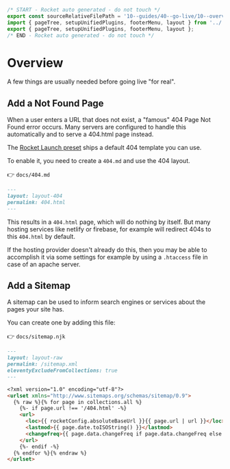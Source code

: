 ```js server
/* START - Rocket auto generated - do not touch */
export const sourceRelativeFilePath = '10--guides/40--go-live/10--overview.rocket.md';
import { pageTree, setupUnifiedPlugins, footerMenu, layout } from '../../recursive.data.js';
export { pageTree, setupUnifiedPlugins, footerMenu, layout };
/* END - Rocket auto generated - do not touch */
```

# Overview

A few things are usually needed before going live "for real".

## Add a Not Found Page

When a user enters a URL that does not exist, a "famous" 404 Page Not Found error occurs.
Many servers are configured to handle this automatically and to serve a 404.html page instead.

The [Rocket Launch preset](../../docs/presets/launch.md) ships a default 404 template you can use.

To enable it, you need to create a `404.md` and use the 404 layout.

👉 `docs/404.md`

```markdown copy
---
layout: layout-404
permalink: 404.html
---
```

This results in a `404.html` page, which will do nothing by itself. But many hosting services like netlify or firebase, for example will redirect 404s to this `404.html` by default.

If the hosting provider doesn't already do this, then you may be able to accomplish it via some settings for example by using a `.htaccess` file in case of an apache server.

## Add a Sitemap

A sitemap can be used to inform search engines or services about the pages your site has.

You can create one by adding this file:

👉 `docs/sitemap.njk`

```markdown copy
---
layout: layout-raw
permalink: /sitemap.xml
eleventyExcludeFromCollections: true
---

<?xml version="1.0" encoding="utf-8"?>
<urlset xmlns="http://www.sitemaps.org/schemas/sitemap/0.9">
  {% raw %}{% for page in collections.all %}
    {%- if page.url !== '/404.html' -%}
    <url>
      <loc>{{ rocketConfig.absoluteBaseUrl }}{{ page.url | url }}</loc>
      <lastmod>{{ page.date.toISOString() }}</lastmod>
      <changefreq>{{ page.data.changeFreq if page.data.changeFreq else "monthly" }}</changefreq>
    </url>
    {%- endif -%}
  {% endfor %}{% endraw %}
</urlset>
```
